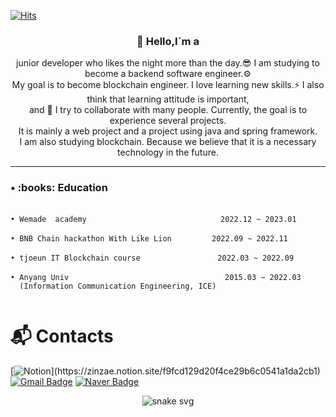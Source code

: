 [![Hits](https://hits.seeyoufarm.com/api/count/incr/badge.svg?url=https%3A%2F%2Fgithub.com%2Fwlswo%2Fhit-counter&count_bg=%23858883&title_bg=%23B4B0B0&icon=ethereum.svg&icon_color=%23040405&title=hits&edge_flat=false)](https://hits.seeyoufarm.com)


<div align='center'>

<h3><b> 👋 Hello,I`m a </b></h3>
junior developer who likes the night more than the day.😎 I am studying to become a backend software engineer.⚙️<br>
My goal is to become blockchain engineer. I love learning new skills.⚡️ I also think that learning attitude is important,<br>
and 🌱 I try to collaborate with many people. Currently, the goal is to experience several projects.<br>
It is mainly a web project and a project using java and spring framework. <br>
I am also studying blockchain. Because we believe that it is a necessary technology in the future.
</div>

* * *
<!-- 자기소개 끝 -->



<!-- 교육사항 시작 -->
<h3><b> • :books: Education </b></h3>

```

• Wemade  academy 　　　　　　　　　　　　         2022.12 ~ 2023.01

• BNB Chain hackathon With Like Lion 　　　   2022.09 ~ 2022.11 

• tjoeun IT Blockchain course 　　　　　　　  　 2022.03 ~ 2022.09 

• Anyang Univ  　　　　　　　　　　　　　　       　 2015.03 ~ 2022.03 
  (Information Communication Engineering, ICE)
  
```

<!-- 교육사항 끝 -->


# :mailbox_with_mail: Contacts
[![Notion](https://img.shields.io/badge/portfolio-000000.svg?&style=flat-square&logo=Notion&logoColor=white&link=[https://soo-vely-dev.tistory.com](https://charmed-act-e88.notion.site/c55386b6838c431994d8ed2dc286d82f)/)](https://zinzae.notion.site/f9fcd129d20f4ce29b6c0541a1da2cb1)
[![Gmail Badge](https://img.shields.io/badge/Gmail-d14836?style=flat-square&logo=Gmail&logoColor=white&link=mailto:kimsh1691@gmail.com)](mailto:byunjin1111@gmail.com)
[![Naver Badge](https://img.shields.io/badge/Naver-03C75A?style=flat-square&logo=Naver&logoColor=white&link=mailto:rlatngus1691@naver.com)](mailto:byunjin11@naver.com)

<div align='center'>

![snake svg](https://github.com/wlswo/wlswo/blob/output/github-contribution-grid-snake.svg)

</div>


